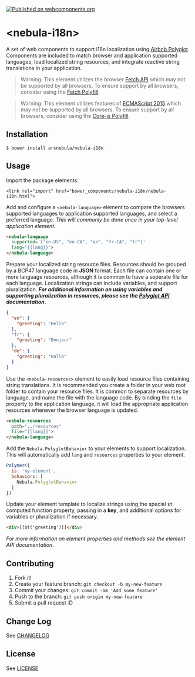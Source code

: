 [![Published on webcomponents.org](https://img.shields.io/badge/webcomponents.org-published-blue.svg)](https://beta.webcomponents.org/element/arsnebula/nebula-i18n)
# \<nebula-i18n\>

A set of web components to support i18n localization using [Airbnb Polyglot](http://airbnb.io/polyglot.js/). Components are included to match browser and application supported languages, load localized string resources, and integrate reactive string translations in your application.

> Warning: This element utilizes the browser [Fetch API](https://fetch.spec.whatwg.org/) which may not be supported by all browsers. To ensure support by all browsers, consider using the [Fetch Polyfill](https://github.com/github/fetch).

> Warning: This element utilizes features of [ECMAScript 2015](http://www.ecma-international.org/ecma-262/6.0/) which may not be supported by all browsers. To ensure support by all browsers, consider using the [Core-js Polyfill](https://github.com/zloirock/core-js).

## Installation

```
$ bower install arsnebula/nebula-i18n
```

## Usage

Import the package elements:

```
<link rel="import" href="bower_components/nebula-i18n/nebula-i18n.html"> 
```

Add and configure a `<nebula-language>` element to compare the browsers supported languages to application supported languages, and select a preferred language. *This will commonly be done once in your top-level application element.*

```html
<nebula-language
  supported='["en-US", "en-CA", "en", "fr-CA", "fr"]'
  lang="{{lang}}">
</nebula-language>
```

Prepare your localized string resource files. Resources should be grouped by a BCP47 language code in **JSON** format. Each file can contain one or more language resources, although it is common to have a seperate file for each language. Localization strings can include variables, and support pluralization. <b><i>For additional information on using variables and supporting pluralization in resources, please see the [Polyglot API](http://airbnb.io/polyglot.js/) documentation.</i></b>

```json
{
  "en": {
    "greeting": "Hello"
  },
  "fr": {
    "greeting": "Bonjour"
  },
  "de": {
    "greeting": "Hallo"
  }
}
```

Use the `<nebula-resources>` element to easily load resource files containing string translations. It is recommended you create a folder in your web root folder to contain your resource files. It is common to separate resources by language, and name the file with the language code. By binding the `file` property to the application language, it will load the appropriate application resources whenever the browser language is updated.

```html
<nebula-resources
  path="../resources"
  file="[[lang]]">
</nebula-language>
```

Add the `Nebula.PolyglotBehavior` to your elements to support localization. This will automatically add `lang` and `resources` properties to your element. 

```js
Polymer({
  is: 'my-element',
  behaviors: [
    Nebula.PolyglotBehavior
  ]
})
```

Update your element template to localize strings using the special `$t` computed function property, passing in a **key**, and additional options for variables or pluralization if necessary.

```html
<div>[[$t('greeting')]]</div>
```

*For more information on element properties and methods see the element API documentation.*

## Contributing

1. Fork it!
2. Create your feature branch: `git checkout -b my-new-feature`
3. Commit your changes: `git commit -am 'Add some feature'`
4. Push to the branch: `git push origin my-new-feature`
5. Submit a pull request :D

## Change Log

See [CHANGELOG](/CHANGELOG.md)

## License

See [LICENSE](/LICENSE.md)